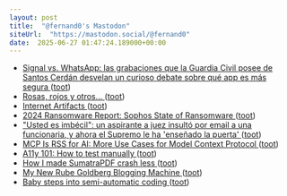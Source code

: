 ```yaml
---
layout: post
title:  "@fernand0's Mastodon"
siteUrl:  "https://mastodon.social/@fernand0"
date:  2025-06-27 01:47:24.189000+00:00
---
```

*  [Signal vs. WhatsApp: las grabaciones que la Guardia Civil posee de Santos Cerdán desvelan un curioso debate sobre qué app es más segura ](https://www.genbeta.com/actualidad/signal-vs-whatsapp-grabaciones-que-guardia-civil-posee-santos-cerdan-desvelan-curioso-debate-que-app-segur) ([toot](https://mastodon.social/@fernand0/114752804892551963))
*  [Rosas, rojos y otros… ](https://avecesunafoto.wordpress.com/2025/06/26/rosas-rojos-y-otros) ([toot](https://mastodon.social/@fernand0/114750786985653753))
*  [Internet Artifacts ](https://neal.fun/internet-artifacts) ([toot](https://mastodon.social/@fernand0/114750785583881457))
*  [2024 Ransomware Report: Sophos State of Ransomware ](https://www.sophos.com/en-us/content/state-of-ransomware?x-clickref=1110lamNEx) ([toot](https://mastodon.social/@fernand0/114750518003249115))
*  ["Usted es imbécil": un aspirante a juez insultó por email a una funcionaria, y ahora el Supremo le ha 'enseñado la puerta' ](https://www.genbeta.com/actualidad/usted-imbecil-aspirante-a-juez-insulto-email-a-funcionaria-ahora-supremo-le-ha-ensenado-puert) ([toot](https://mastodon.social/@fernand0/114750336400590837))
*  [MCP Is RSS for AI: More Use Cases for Model Context Protocol ](https://thenewstack.io/mcp-is-rss-for-ai-more-use-cases-for-model-context-protocol) ([toot](https://mastodon.social/@fernand0/114750137804956242))
*  [A11y 101: How to test manually ](https://tarnoff.info/2025/05/15/a11y-101-how-to-test-manually) ([toot](https://mastodon.social/@fernand0/114749376121118468))
*  [How I made SumatraPDF crash less ](https://blog.kowalczyk.info/article/c4qb/how-to-make-software-crash-less.htm) ([toot](https://mastodon.social/@fernand0/114749270367789599))
*  [My New Rube Goldberg Blogging Machine ](https://blog.lmorchard.com/2025/06/02/obsidian-rube-goldberg) ([toot](https://mastodon.social/@fernand0/114748902502715683))
*  [Baby steps into semi-automatic coding ](https://blog.lmorchard.com/2025/06/07/semi-automatic-coding) ([toot](https://mastodon.social/@fernand0/114748724169278259))
